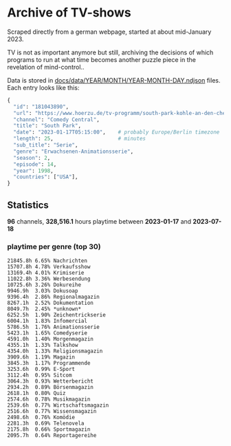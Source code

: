 # Archive of TV-shows

Scraped directly from a german webpage, started at about mid-January 2023.

TV is not as important anymore but still, archiving the decisions of which programs to run at what time
becomes another puzzle piece in the revelation of mind-control.. 

Data is stored in [docs/data/YEAR/MONTH/YEAR-MONTH-DAY.ndjson](docs/data/) files. 
Each entry looks like this:

```python
{
  "id": "181043890", 
  "url": "https://www.hoerzu.de/tv-programm/south-park-kohle-an-den-chefkoch/bid_181043890/", 
  "channel": "Comedy Central", 
  "title": "South Park", 
  "date": "2023-01-17T05:15:00",    # probably Europe/Berlin timezone 
  "length": 25,                     # minutes 
  "sub_title": "Serie", 
  "genre": "Erwachsenen-Animationsserie", 
  "season": 2, 
  "episode": 14, 
  "year": 1998, 
  "countries": ["USA"],
}
```

## Statistics

**96** channels, **328,516.1** hours playtime between **2023-01-17** and **2023-07-18**


### playtime per genre (top 30)

    21845.8h 6.65% Nachrichten
    15707.8h 4.78% Verkaufsshow
    13169.4h 4.01% Krimiserie
    11022.8h 3.36% Werbesendung
    10725.6h 3.26% Dokureihe
    9946.9h  3.03% Dokusoap
    9396.4h  2.86% Regionalmagazin
    8267.1h  2.52% Dokumentation
    8049.7h  2.45% *unknown*
    6252.5h  1.90% Zeichentrickserie
    6004.1h  1.83% Infomercial
    5786.5h  1.76% Animationsserie
    5423.1h  1.65% Comedyserie
    4591.0h  1.40% Morgenmagazin
    4355.1h  1.33% Talkshow
    4354.0h  1.33% Religionsmagazin
    3909.6h  1.19% Magazin
    3845.3h  1.17% Programmende
    3253.6h  0.99% E-Sport
    3112.4h  0.95% Sitcom
    3064.3h  0.93% Wetterbericht
    2934.2h  0.89% Börsenmagazin
    2618.1h  0.80% Quiz
    2574.6h  0.78% Musikmagazin
    2539.6h  0.77% Wirtschaftsmagazin
    2516.6h  0.77% Wissensmagazin
    2498.6h  0.76% Komödie
    2281.3h  0.69% Telenovela
    2175.8h  0.66% Sportmagazin
    2095.7h  0.64% Reportagereihe

